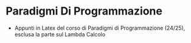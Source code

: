 # Paradigmi Di Programmazione

* Appunti in Latex del corso di Paradigmi di Programmazione (24/25), esclusa la parte sul Lambda Calcolo
